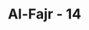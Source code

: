 ---
title: "Al-Fajr - 14"
no: 14
arabic_no: ١٤
ayah: اِنَّ رَبَّكَ لَبِالْمِرْصَادِۗ
translation: "sungguh, Tuhanmu benar-benar mengawasi."
tafsir: "Allah menegaskan bahwa Ia sungguh amat kuat pengawasan-Nya terhadap makhluk-Nya. Tidak ada perbuatan sekecil apa pun yang tidak diketahui-Nya. Oleh karena itu, yang membangkang dan bergelimang dosa seharusnya sadar dan kemudian beriman dan tobat dari dosa-dosanya."
---